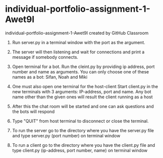# individual-portfolio-assignment-1-Awet9I
individual-portfolio-assignment-1-Awet9I created by GitHub
Classroom


1. Run server.py in a terminal window with the port as the argument.

2. The server will then  listening and wait for connections and print a message if somebody connects.

3. Open terminal for a bot. Run the cleint.py by providing ip address, port number and name as arguments. You can only choose one of these names as a bot: Sifan, Noah and Miki

4. One must also open one terminal for the host-client
Start client.py in the new terminals with 3 arguments: IP-address, port and name. Any bot name other than the given ones will result the client running as a host

5. After this the chat room will be started and one can ask questions and the bots will respond



6. Type "QUIT" from host terminal to disconnect or close the terminal.

7. To run the server go to the directory where you have the server.py file and type server.py (port number) on terminal window
8. To run a client go to the directory where you have the client.py file and type client.py (ip-address, port  number, name) on terminal window
